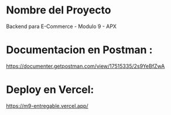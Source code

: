 # Nombre del Proyecto
Backend para E-Commerce - Modulo 9 - APX

# Documentacion en Postman : 
https://documenter.getpostman.com/view/17515335/2s9YeBfZwA

# Deploy en Vercel:
https://m9-entregable.vercel.app/


